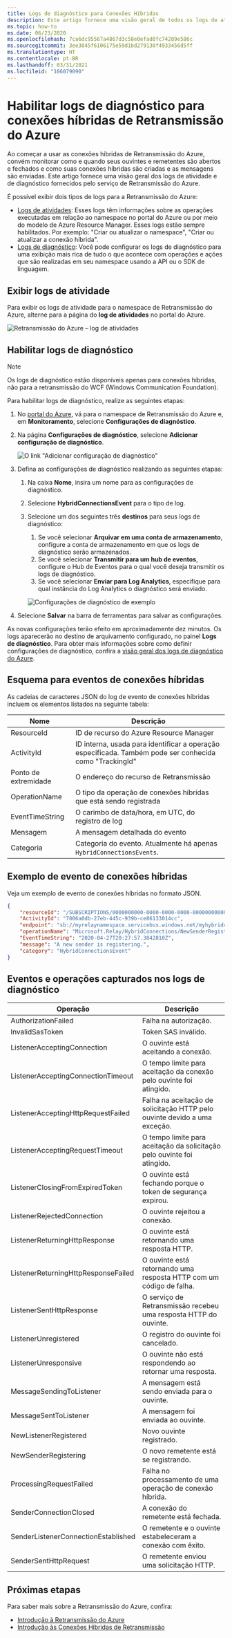 ```yaml
---
title: Logs de diagnóstico para Conexões Híbridas
description: Este artigo fornece uma visão geral de todos os logs de atividade e de diagnóstico que estão disponíveis para a Retransmissão do Azure.
ms.topic: how-to
ms.date: 06/23/2020
ms.openlocfilehash: 7ca6dc95567a4867d3c58e0efad0fc74289e586c
ms.sourcegitcommit: 3ee3045f6106175e59d1bd279130f4933456d5ff
ms.translationtype: HT
ms.contentlocale: pt-BR
ms.lasthandoff: 03/31/2021
ms.locfileid: "106079090"
---
```

# <a name="enable-diagnostics-logs-for-azure-relay-hybrid-connections"></a>Habilitar logs de diagnóstico para conexões híbridas de Retransmissão do Azure
Ao começar a usar as conexões híbridas de Retransmissão do Azure, convém monitorar como e quando seus ouvintes e remetentes são abertos e fechados e como suas conexões híbridas são criadas e as mensagens são enviadas. Este artigo fornece uma visão geral dos logs de atividade e de diagnóstico fornecidos pelo serviço de Retransmissão do Azure. 

É possível exibir dois tipos de logs para a Retransmissão do Azure:

- [Logs de atividades](../azure-monitor/essentials/platform-logs-overview.md): Esses logs têm informações sobre as operações executadas em relação ao namespace no portal do Azure ou por meio do modelo de Azure Resource Manager. Esses logs estão sempre habilitados. Por exemplo:  "Criar ou atualizar o namespace", "Criar ou atualizar a conexão híbrida". 
- [Logs de diagnóstico](../azure-monitor/essentials/platform-logs-overview.md): Você pode configurar os logs de diagnóstico para uma exibição mais rica de tudo o que acontece com operações e ações que são realizadas em seu namespace usando a API ou o SDK de linguagem.

## <a name="view-activity-logs"></a>Exibir logs de atividade
Para exibir os logs de atividade para o namespace de Retransmissão do Azure, alterne para a página do **log de atividades** no portal do Azure.

![Retransmissão do Azure – log de atividades](./media/diagnostic-logs/activity-log.png)

## <a name="enable-diagnostic-logs"></a>Habilitar logs de diagnóstico

> [!NOTE]
> Os logs de diagnóstico estão disponíveis apenas para conexões híbridas, não para a retransmissão do WCF (Windows Communication Foundation).

Para habilitar logs de diagnóstico, realize as seguintes etapas:

1. No [portal do Azure](https://portal.azure.com), vá para o namespace de Retransmissão do Azure e, em **Monitoramento**, selecione **Configurações de diagnóstico**.
1. Na página **Configurações de diagnóstico**, selecione **Adicionar configuração de diagnóstico**.  

   ![O link "Adicionar configuração de diagnóstico"](./media/diagnostic-logs/add-diagnostic-setting.png)

1. Defina as configurações de diagnóstico realizando as seguintes etapas:
    1. Na caixa **Nome**, insira um nome para as configurações de diagnóstico.  
    2. Selecione **HybridConnectionsEvent** para o tipo de log. 
    3. Selecione um dos seguintes três **destinos** para seus logs de diagnóstico:  
        1. Se você selecionar **Arquivar em uma conta de armazenamento**, configure a conta de armazenamento em que os logs de diagnóstico serão armazenados.  
        2. Se você selecionar **Transmitir para um hub de eventos**, configure o Hub de Eventos para o qual você deseja transmitir os logs de diagnóstico.
        3. Se você selecionar **Enviar para Log Analytics**, especifique para qual instância do Log Analytics o diagnóstico será enviado.  

        ![Configurações de diagnóstico de exemplo](./media/diagnostic-logs/sample-diagnostic-settings.png)
1. Selecione **Salvar** na barra de ferramentas para salvar as configurações.

As novas configurações terão efeito em aproximadamente dez minutos. Os logs aparecerão no destino de arquivamento configurado, no painel **Logs de diagnóstico**. Para obter mais informações sobre como definir configurações de diagnóstico, confira a [visão geral dos logs de diagnóstico do Azure](../azure-monitor/essentials/platform-logs-overview.md).


## <a name="schema-for-hybrid-connections-events"></a>Esquema para eventos de conexões híbridas
As cadeias de caracteres JSON do log de evento de conexões híbridas incluem os elementos listados na seguinte tabela:

| Nome | Descrição |
| ------- | ------- |
| ResourceId | ID de recurso do Azure Resource Manager |
| ActivityId | ID interna, usada para identificar a operação especificada. Também pode ser conhecida como "TrackingId" |
| Ponto de extremidade | O endereço do recurso de Retransmissão |
| OperationName | O tipo da operação de conexões híbridas que está sendo registrada |
| EventTimeString | O carimbo de data/hora, em UTC, do registro de log |
| Mensagem | A mensagem detalhada do evento |
| Categoria | Categoria do evento. Atualmente há apenas `HybridConnectionsEvents`. 


## <a name="sample-hybrid-connections-event"></a>Exemplo de evento de conexões híbridas
Veja um exemplo de evento de conexões híbridas no formato JSON. 

```json
{
    "resourceId": "/SUBSCRIPTIONS/0000000000-0000-0000-0000-0000000000000/RESOURCEGROUPS/MyResourceGroup/PROVIDERS/MICROSOFT.RELAY/NAMESPACES/MyRelayNamespace",
    "ActivityId": "7006a0db-27eb-445c-939b-ce86133014cc",
    "endpoint": "sb://myrelaynamespace.servicebus.windows.net/myhybridconnection/7006a0db-27eb-445c-939b-ce86133014cc_G5",
    "operationName": "Microsoft.Relay/HybridConnections/NewSenderRegistering",
    "EventTimeString": "2020-04-27T20:27:57.3842810Z",
    "message": "A new sender is registering.",
    "category": "HybridConnectionsEvent"
}
```

## <a name="events-and-operations-captured-in-diagnostic-logs"></a>Eventos e operações capturados nos logs de diagnóstico

| Operação                           | Descrição                                                     |
|-------------------------------------|-----------------------------------------------------------------|
| AuthorizationFailed                 | Falha na autorização.                                           |
| InvalidSasToken                     | Token SAS inválido.                                              |
| ListenerAcceptingConnection         | O ouvinte está aceitando a conexão.                           |
| ListenerAcceptingConnectionTimeout  | O tempo limite para aceitação da conexão pelo ouvinte foi atingido.                |
| ListenerAcceptingHttpRequestFailed  | Falha na aceitação de solicitação HTTP pelo ouvinte devido a uma exceção. |
| ListenerAcceptingRequestTimeout     | O tempo limite para aceitação da solicitação pelo ouvinte foi atingido.                   |
| ListenerClosingFromExpiredToken     | O ouvinte está fechando porque o token de segurança expirou. |
| ListenerRejectedConnection          | O ouvinte rejeitou a conexão.                       |
| ListenerReturningHttpResponse       | O ouvinte está retornando uma resposta HTTP.                     |
| ListenerReturningHttpResponseFailed | O ouvinte está retornando uma resposta HTTP com um código de falha. |
| ListenerSentHttpResponse            | O serviço de Retransmissão recebeu uma resposta HTTP do ouvinte.  |
| ListenerUnregistered                | O registro do ouvinte foi cancelado.                                   |
| ListenerUnresponsive                | O ouvinte não está respondendo ao retornar uma resposta.         |
| MessageSendingToListener            | A mensagem está sendo enviada para o ouvinte.                              |
| MessageSentToListener               | A mensagem foi enviada ao ouvinte.                                    |
| NewListenerRegistered               | Novo ouvinte registrado.                                        |
| NewSenderRegistering                | O novo remetente está se registrando.                                      |
| ProcessingRequestFailed             | Falha no processamento de uma operação de conexão híbrida.     |
| SenderConnectionClosed              | A conexão do remetente está fechada.                                |
| SenderListenerConnectionEstablished | O remetente e o ouvinte estabeleceram a conexão com êxito.    |
| SenderSentHttpRequest               | O remetente enviou uma solicitação HTTP.                                |


## <a name="next-steps"></a>Próximas etapas

Para saber mais sobre a Retransmissão do Azure, confira:

* [Introdução à Retransmissão do Azure](relay-what-is-it.md)
* [Introdução às Conexões Híbridas de Retransmissão](relay-hybrid-connections-dotnet-get-started.md)
